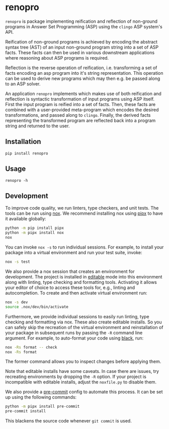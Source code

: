 # renopro

`renopro` is package implementing reification and reflection of non-ground programs in
Answer Set Programming (ASP) using the `clingo` ASP system's API.

Reification of non-ground programs is achieved by encoding the
abstract syntax tree (AST) of an input non-ground program string into
a set of ASP facts. These facts can then be used in various downstream
applications where reasoning about ASP programs is required.

Reflection is the reverse operation of reification, i.e. transforming
a set of facts encoding an asp program into it's string
representation.  This operation can be used to derive new programs
which may then e.g. be passed along to an ASP solver.

An application `renopro` implements which makes use of both
reification and reflection is syntactic transformation of input
programs using ASP itself.  First the input program is reified into a
set of facts.  Then, these facts are combined with a user-provided
meta-program which encodes the desired transformations, and passed
along to `clingo`.  Finally, the derived facts representing the
transformed program are reflected back into a program string and
returned to the user.

## Installation

```shell
pip install renopro
```

## Usage

```shell
renopro -h
```

## Development

To improve code quality, we run linters, type checkers, and unit tests. The
tools can be run using [nox]. We recommend installing nox using [pipx] to have
it available globally:

```bash
python -m pip install pipx
python -m pipx install nox
nox
```

You can invoke `nox -s` to run individual sessions. For example, to install
your package into a virtual environment and run your test suite, invoke:

```bash
nox -s test
```

We also provide a nox session that creates an environment for development. The
project is installed in [editable] mode into this environment along with
linting, type checking and formatting tools. Activating it allows your editor
of choice to access these tools for, e.g., linting and autocompletion. To
create and then activate virtual environment run:

```bash
nox -s dev
source .nox/dev/bin/activate
```

Furthermore, we provide individual sessions to easily run linting, type
checking and formatting via nox. These also create editable installs. So you
can safely skip the recreation of the virtual environment and reinstallation of
your package in subsequent runs by passing the `-R` command line argument. For
example, to auto-format your code using [black], run:

```bash
nox -Rs format -- check
nox -Rs format
```

The former command allows you to inspect changes before applying them.

Note that editable installs have some caveats. In case there are issues, try
recreating environments by dropping the `-R` option. If your project is
incompatible with editable installs, adjust the `noxfile.py` to disable them.

We also provide a [pre-commit][pre] config to automate this process. It can be
set up using the following commands:

```bash
python -m pipx install pre-commit
pre-commit install
```

This blackens the source code whenever `git commit` is used.

[doc]: https://potassco.org/clingo/python-api/current/
[nox]: https://nox.thea.codes/en/stable/index.html
[pipx]: https://pypa.github.io/pipx/
[pre]: https://pre-commit.com/
[black]: https://black.readthedocs.io/en/stable/
[editable]: https://setuptools.pypa.io/en/latest/userguide/development_mode.html
